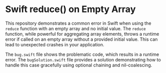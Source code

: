 # Swift reduce() on Empty Array

This repository demonstrates a common error in Swift when using the `reduce` function with an empty array and no initial value.  The `reduce` function, while powerful for aggregating array elements, throws a runtime error if called on an empty array without a provided initial value. This can lead to unexpected crashes in your application.

The `bug.swift` file shows the problematic code, which results in a runtime error.  The `bugSolution.swift` file provides a solution demonstrating how to handle this case gracefully using optional chaining and nil-coalescing.